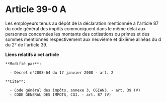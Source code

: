 # Article 39-0 A

Les employeurs tenus au dépôt de la déclaration mentionnée à l'article 87 du code général des impôts communiquent dans le
même délai aux personnes concernées les montants des cotisations ou primes et des sommes mentionnés respectivement aux
neuvième et dixième alinéas du d du 2° de l'article 39.

**Liens relatifs à cet article**

	**Modifié par**:

	  - Décret n°2008-64 du 17 janvier 2008 - art. 2

	**Cite**:

	  - Code général des impôts, annexe 3, CGIAN3. - art. 39 (V)
	  - CODE GENERAL DES IMPOTS, CGI. - art. 87 (V)
